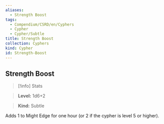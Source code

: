```yaml
---
aliases:
  - Strength Boost
tags:
  - Compendium/CSRD/en/Cyphers
  - Cypher
  - Cypher/Subtle
title: Strength Boost
collection: Cyphers
kind: Cypher
id: Strength-Boost
---
```

## Strength Boost    
>[!info] Stats    
> **Level:** 1d6+2    
> **Kind:** Subtle  
    
Adds 1 to Might Edge for one hour (or 2 if the cypher is level 5 or higher).
